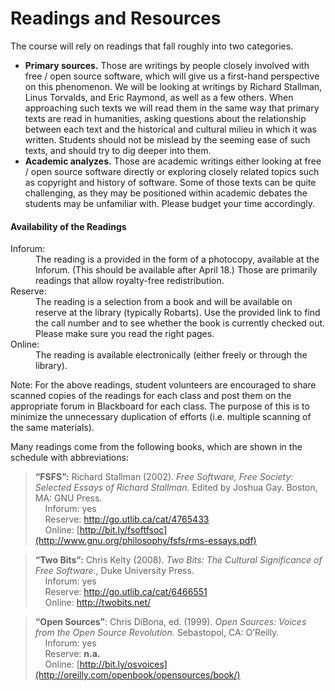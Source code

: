 # Readings and Resources

The course will rely on readings that fall roughly into two categories.

* **Primary sources.** 
  Those are writings by people closely involved with free / open
    source software, which will give us a first-hand perspective on
    this phenomenon.
  We will be looking at writings by Richard Stallman, Linus Torvalds,
    and Eric Raymond, as well as a few others.
  When approaching such texts we will read them in the same way that
    primary texts are read in humanities, asking questions about the
    relationship between each text and the historical and cultural
    milieu in which it was written.
  Students should not be mislead by the seeming ease of such texts,
    and should try to dig deeper into them.
* **Academic analyzes.**
  Those are academic writings either looking at free / open source
    software directly or exploring closely related topics such as
    copyright and history of software.
  Some of those texts can be quite challenging, as they may be
    positioned within academic debates the students may be unfamiliar
    with.
  Please budget your time accordingly.

#### Availability of the Readings

<dl>
 <dt><span class="inforum">Inforum</span>:</dt>
 <dd>
  The reading is a provided in the form of a photocopy, available at
    the Inforum.
  <span class="important">(This should be available after April 18.)</span>
  Those are primarily readings that allow royalty-free redistribution.
 </dd>
 <dt><span class="reserve">Reserve</span>:</dt>
 <dd>
  The reading is a selection from a book and will be available on
    reserve at the library (typically Robarts).
  Use the provided link to find the call number and to see whether the
    book is currently checked out.
  Please make sure you read the right pages.
 </dd>
 <td><span class="electronic">Online</span>:</td>
 <dd>
  The reading is available electronically
  (either freely or through the library).
 </dd>
</dl>

Note: For the above readings, student volunteers are encouraged to share scanned copies of the readings for each class and post them on the appropriate forum in Blackboard for each class.  The purpose of this is to minimize the unnecessary duplication of efforts (i.e. multiple scanning of the same materials).  

Many readings come from the following books, which are shown in the
  schedule with abbreviations:

> **“FSFS”:**
  Richard Stallman (2002).
  *Free Software, Free Society: Selected Essays of Richard Stallman.*
  Edited by Joshua Gay.
  Boston, MA: GNU Press.  
  &nbsp;&nbsp;&nbsp;&nbsp;<span class="inforum">Inforum</span>: yes  
  &nbsp;&nbsp;&nbsp;&nbsp;<span class="reserve">Reserve</span>: <http://go.utlib.ca/cat/4765433>  
  &nbsp;&nbsp;&nbsp;&nbsp;<span class="electronic">Online</span>: [http://bit.ly/fsoftfsoc](http://www.gnu.org/philosophy/fsfs/rms-essays.pdf)
  
> **“Two Bits”:**
  Chris Kelty (2008).
  *Two Bits: The Cultural Significance of Free Software.*,
  Duke University Press.  
  &nbsp;&nbsp;&nbsp;&nbsp;<span class="inforum">Inforum</span>: yes  
  &nbsp;&nbsp;&nbsp;&nbsp;<span class="reserve">Reserve</span>: <http://go.utlib.ca/cat/6466551>  
  &nbsp;&nbsp;&nbsp;&nbsp;<span class="electronic">Online</span>: <http://twobits.net/>

> **“Open Sources”**:
  Chris DiBona, ed. (1999).
  *Open Sources: Voices from the Open Source Revolution.*
  Sebastopol, CA: O’Reilly.  
  &nbsp;&nbsp;&nbsp;&nbsp;<span class="inforum">Inforum</span>: yes  
  &nbsp;&nbsp;&nbsp;&nbsp;<span class="reserve">Reserve</span>: **n.a.**  
  &nbsp;&nbsp;&nbsp;&nbsp;<span class="electronic">Online</span>: [http://bit.ly/osvoices](http://oreilly.com/openbook/opensources/book/)


